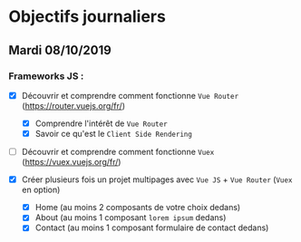 # Objectifs journaliers

## Mardi 08/10/2019


### Frameworks JS : 

  * [x] Découvrir et comprendre comment fonctionne `Vue Router` (https://router.vuejs.org/fr/)
    * [x] Comprendre l'intérêt de `Vue Router`
    * [x] Savoir ce qu'est le `Client Side Rendering`

  * [ ] Découvrir et comprendre comment fonctionne `Vuex` (https://vuex.vuejs.org/fr/)

  * [x] Créer plusieurs fois un projet multipages avec `Vue JS` + `Vue Router` (`Vuex` en option)
    * [x] Home (au moins 2 composants de votre choix dedans)
    * [x] About (au moins 1 composant `lorem ipsum` dedans)
    * [X] Contact (au moins 1 composant formulaire de contact dedans)
